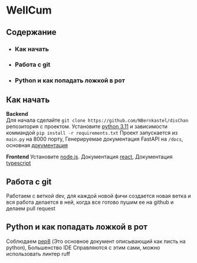 # WellCum

## Содержание

+ ### **Как начать**
+ ### **Работа с git**
+ ### **Python и как попадать ложкой в рот**

## Как начать

**Backend**  
Для начала сделайте `git clone https://github.com/NBernkastel/disChan` репозитория с проектом.
Установите [python 3.11](https://www.python.org/downloads/release/python-3116/) и зависимости
коммандой `pip install -r requirements.txt`
Проект запускается из `main.py` на 8000 порту, Генерируемае документация FastAPI на `/docs`,
основная [документация](https://fastapi.tiangolo.com/)

**Frontend**
Установите [node.js](https://nodejs.org/en/download/current). Документация [react](https://react.dev/reference/react),
Документация [typescript](https://www.typescriptlang.org/docs/)

## Работа с git

Работаем с веткой dev, для каждой новой фичи создается новая ветка и вся работа делается в ней, когда все готово
пушим ее на github и делаем pull request

## Python и как попадать ложкой в рот
Соблюдаем [pep8](https://peps.python.org/pep-0008/) (Это основное документ описывающий как писть на python), Большенство IDE
Справляются с этим сами, можно использовать линтер ruff